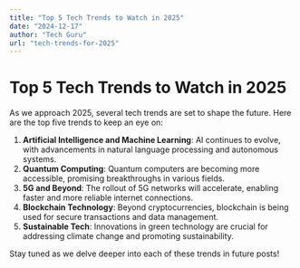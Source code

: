 ```yaml
---
title: "Top 5 Tech Trends to Watch in 2025"
date: "2024-12-17"
author: "Tech Guru"
url: "tech-trends-for-2025"
---
```


# Top 5 Tech Trends to Watch in 2025

As we approach 2025, several tech trends are set to shape the future. Here are the top five trends to keep an eye on:

1. **Artificial Intelligence and Machine Learning**: AI continues to evolve, with advancements in natural language processing and autonomous systems.
2. **Quantum Computing**: Quantum computers are becoming more accessible, promising breakthroughs in various fields.
3. **5G and Beyond**: The rollout of 5G networks will accelerate, enabling faster and more reliable internet connections.
4. **Blockchain Technology**: Beyond cryptocurrencies, blockchain is being used for secure transactions and data management.
5. **Sustainable Tech**: Innovations in green technology are crucial for addressing climate change and promoting sustainability.

Stay tuned as we delve deeper into each of these trends in future posts!
